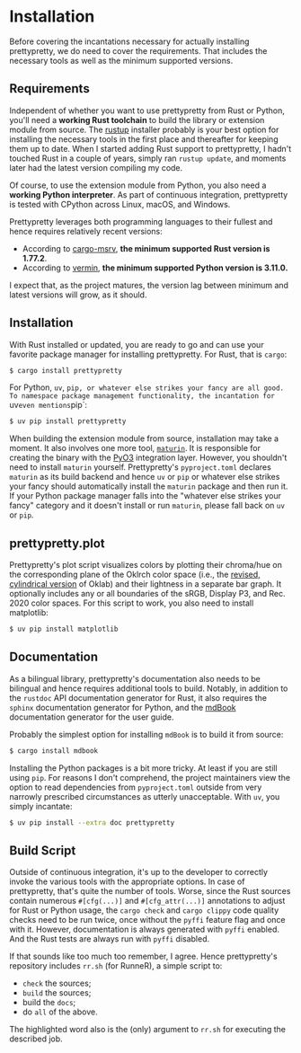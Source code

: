 # Installation

Before covering the incantations necessary for actually installing prettypretty,
we do need to cover the requirements. That includes the necessary tools as well
as the minimum supported versions.


## Requirements

Independent of whether you want to use prettypretty from Rust or Python, you'll
need a **working Rust toolchain** to build the library or extension module from
source. The [rustup](https://rustup.rs) installer probably is your best option
for installing the necessary tools in the first place and thereafter for keeping
them up to date. When I started adding Rust support to prettypretty, I hadn't
touched Rust in a couple of years, simply ran `rustup update`, and moments later
had the latest version compiling my code.

Of course, to use the extension module from Python, you also need a **working
Python interpreter**. As part of continuous integration, prettypretty is tested
with CPython across Linux, macOS, and Windows.

Prettypretty leverages both programming languages to their fullest and hence
requires relatively recent versions:

  * According to [cargo-msrv](https://github.com/foresterre/cargo-msrv), **the
    minimum supported Rust version is 1.77.2**.
  * According to [vermin](https://github.com/netromdk/vermin), **the minimum
    supported Python version is 3.11.0.**

I expect that, as the project matures, the version lag between minimum and
latest versions will grow, as it should.


## Installation

With Rust installed or updated, you are ready to go and can use your favorite
package manager for installing prettypretty. For Rust, that is `cargo`:

```sh
$ cargo install prettypretty
```

For Python, `uv`, `pip, or whatever else strikes your fancy are all good. To
namespace package management functionality, the incantation for `uv` even
mentions `pip`:

```sh
$ uv pip install prettypretty
```

When building the extension module from source, installation may take a moment.
It also involves one more tool, [`maturin`](https://github.com/PyO3/maturin). It
is responsible for creating the binary with the [PyO3](https://pyo3.rs/v0.22.1/)
integration layer. However, you shouldn't need to install `maturin` yourself.
Prettypretty's `pyproject.toml` declares `maturin` as its build backend and
hence `uv` or `pip` or whatever else strikes your fancy should automatically
install the `maturin` package and then run it. If your Python package manager
falls into the "whatever else strikes your fancy" category and it doesn't
install or run `maturin`, please fall back on `uv` or `pip`.


## prettypretty.plot

Prettypretty's plot script visualizes colors by plotting their chroma/hue on the
corresponding plane of the Oklrch color space (i.e., the [revised, cylindrical
version](https://bottosson.github.io/posts/colorpicker/#intermission---a-new-lightness-estimate-for-oklab)
of Oklab) and their lightness in a separate bar graph. It optionally includes
any or all boundaries of the sRGB, Display P3, and Rec. 2020 color spaces. For
this script to work, you also need to install matplotlib:

```sh
$ uv pip install matplotlib
```


## Documentation

As a bilingual library, prettypretty's documentation also needs to be bilingual
and hence requires additional tools to build. Notably, in addition to the
`rustdoc` API documentation generator for Rust, it also requires the `sphinx`
documentation generator for Python, and the
[mdBook](https://github.com/rust-lang/mdBook) documentation generator for the
user guide.

Probably the simplest option for installing `mdBook` is to build it from source:

```sh
$ cargo install mdbook
```

Installing the Python packages is a bit more tricky. At least if you are still
using `pip`. For reasons I don't comprehend, the project maintainers view the
option to read dependencies from `pyproject.toml` outside from very narrowly
prescribed circumstances as utterly unacceptable. With `uv`, you simply
incantate:

```sh
$ uv pip install --extra doc prettypretty
```


## Build Script

Outside of continuous integration, it's up to the developer to correctly invoke
the various tools with the appropriate options. In case of prettypretty, that's
quite the number of tools. Worse, since the Rust sources contain numerous
`#[cfg(...)]` and `#[cfg_attr(...)]` annotations to adjust for Rust or Python
usage, the `cargo check` and `cargo clippy` code quality checks need to be run
twice, once without the `pyffi` feature flag and once with it. However,
documentation is always generated with `pyffi` enabled. And the Rust tests are
always run with `pyffi` disabled.

If that sounds like too much too remember, I agree. Hence prettypretty's
repository includes `rr.sh` (for RunneR), a simple script to:

  * `check` the sources;
  * `build` the sources;
  * build the `docs`;
  * do `all` of the above.

The highlighted word also is the (only) argument to `rr.sh` for executing the
described job.
